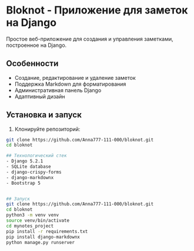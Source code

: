 # Bloknot - Приложение для заметок на Django

Простое веб-приложение для создания и управления заметками, построенное на Django.

## Особенности

- Создание, редактирование и удаление заметок
- Поддержка Markdown для форматирования
- Административная панель Django
- Адаптивный дизайн

## Установка и запуск

1. Клонируйте репозиторий:
```bash
git clone https://github.com/Anna777-111-000/bloknot.git
cd bloknot

## Технологический стек
- Django 5.2.1
- SQLite database
- django-crispy-forms
- django-markdownx
- Bootstrap 5


## Запуск
git clone https://github.com/Anna777-111-000/bloknot.git
cd bloknot
python3 -m venv venv
source venv/bin/activate
cd mynotes_project
pip install -r requirements.txt
pip install django-markdownx  
python manage.py runserver
